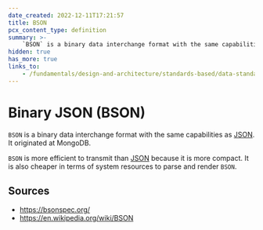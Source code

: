 ```yaml
---
date_created: 2022-12-11T17:21:57
title: BSON
pcx_content_type: definition
summary: >-
    `BSON` is a binary data interchange format with the same capabilities as [JSON](/fundamentals/design-and-architecture/standards-based/data-standards/#json).
hidden: true
has_more: true
links_to:
    - /fundamentals/design-and-architecture/standards-based/data-standards/json
---
```


# Binary JSON (BSON)

`BSON` is a binary data interchange format with the same capabilities as [JSON](/fundamentals/design-and-architecture/standards-based/data-standards/json). It originated at MongoDB.

`BSON` is more efficient to transmit than [JSON](/fundamentals/design-and-architecture/standards-based/data-standards/json) because it is more compact. It is also cheaper in terms of system resources to parse and render `BSON`.

## Sources

-   https://bsonspec.org/
-   https://en.wikipedia.org/wiki/BSON
